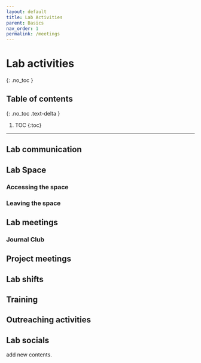```yaml
---
layout: default
title: Lab Activities
parent: Basics
nav_order: 1
permalink: /meetings
---
```


# Lab activities
{: .no_toc }

## Table of contents
{: .no_toc .text-delta }

1. TOC
{:toc}

---
## Lab communication

## Lab Space
### Accessing the space
### Leaving the space

## Lab meetings
### Journal Club

## Project meetings

## Lab shifts

## Training

## Outreaching activities

## Lab socials
add new contents.
